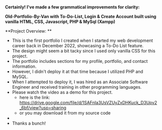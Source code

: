 
**Certainly! I've made a few grammatical improvements for clarity:**

**Old-Portfolio-By-Van with To-Do-List, Login & Create Account built using vanilla HTML, CSS, Javascript, PHP & MySql (Xampp)**

**Project Overview:
**
- This is the first portfolio I created when I started my web development career back in December 2022, showcasing a To-Do List feature.
- The design might seem a bit tacky since I used only vanilla CSS for this project.
- The portfolio includes sections for my profile, portfolio, and contact information.
- However, I didn't deploy it at that time because I utilized PHP and MySQL.
- When I attempted to deploy it, I was hired as an Associate Software Engineer and received training in other programming languages.
- Please watch the video as a demo for this project.
    - here is the link: https://drive.google.com/file/d/1SAFnIa3UsVZUyZxDHKuck_D3Upv2_6bf/view?usp=sharing
    -  or you may download it from my source code
-
-    Thanks a bunch!

